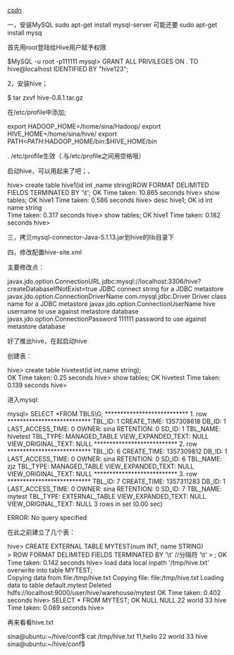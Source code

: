 [csdn](http://blog.csdn.net/luyee2010/article/details/8466146)

一，安装MySQL 
sudo apt-get install mysql-server 
可能还要
sudo apt-get install mysq

首先用root登陆给Hive用户赋予权限

$MySQL -u root -p111111
mysql> GRANT ALL PRIVILEGES ON *.* TO hive@localhost IDENTIFIED BY "hive123";



2，安装hive；

$ tar zxvf hive-0.8.1.tar.gz

在/etc/profile中添加;

export HADOOP_HOME=/home/sina/Hadoop/
export HIVE_HOME=/home/sina/hive/
export PATH=$PATH:$HADOOP_HOME/bin:$HIVE_HOME/bin

.  /etc/profile生效（.与/etc/profile之间用空格哦）



启动hive，可以用起来了吧；、



hive> create table hive1(id int ,name string)ROW FORMAT DELIMITED FIELDS TERMINATED BY '\t';
OK
Time taken: 10.865 seconds
hive> show tables;
OK
hive1
Time taken: 0.586 seconds
hive> desc hive1;
OK
id    int    
name    string    
Time taken: 0.317 seconds
hive> show tables;
OK
hive1
Time taken: 0.182 seconds
hive> 

三，拷贝mysql-connector-Java-5.1.13.jar到hive的lib目录下

四，修改配置hive-site.xml

主要修改点：

<property>
  <name>javax.jdo.option.ConnectionURL</name>
  <value>jdbc:mysql://localhost:3306/hive?createDatabaseIfNotExist=true</value>
  <description>JDBC connect string for a JDBC metastore</description>
</property>
<property>
  <name>javax.jdo.option.ConnectionDriverName</name>
  <value>com.mysql.jdbc.Driver</value>
  <description>Driver class name for a JDBC metastore</description>
</property>

<property>
  <name>javax.jdo.option.ConnectionUserName</name>
  <value>hive</value>
  <description>username to use against metastore database</description>
</property>

<property>
  <name>javax.jdo.option.ConnectionPassword</name>
  <value>111111</value>
  <description>password to use against metastore database</description>
</property>

好了推出hive，在起启动hive


创建表：

hive> create table hivetest(id int,name string);        
OK
Time taken: 0.25 seconds
hive> show tables;
OK
hivetest
Time taken: 0.139 seconds
hive> 

进入mysql:


mysql> SELECT *FROM TBLS\G;
*************************** 1. row ***************************
            TBL_ID: 1
       CREATE_TIME: 1357308618
             DB_ID: 1
  LAST_ACCESS_TIME: 0
             OWNER: sina
         RETENTION: 0
             SD_ID: 1
          TBL_NAME: hivetest
          TBL_TYPE: MANAGED_TABLE
VIEW_EXPANDED_TEXT: NULL
VIEW_ORIGINAL_TEXT: NULL
*************************** 2. row ***************************
            TBL_ID: 6
       CREATE_TIME: 1357309812
             DB_ID: 1
  LAST_ACCESS_TIME: 0
             OWNER: sina
         RETENTION: 0
             SD_ID: 6
          TBL_NAME: zjz
          TBL_TYPE: MANAGED_TABLE
VIEW_EXPANDED_TEXT: NULL
VIEW_ORIGINAL_TEXT: NULL
*************************** 3. row ***************************
            TBL_ID: 7
       CREATE_TIME: 1357311283
             DB_ID: 1
  LAST_ACCESS_TIME: 0
             OWNER: sina
         RETENTION: 0
             SD_ID: 7
          TBL_NAME: mytest
          TBL_TYPE: EXTERNAL_TABLE
VIEW_EXPANDED_TEXT: NULL
VIEW_ORIGINAL_TEXT: NULL
3 rows in set (0.00 sec)

ERROR: 
No query specified

在此之前建立了几个表：

hive> CREATE EXTERNAL TABLE MYTEST(num INT, name STRING)  
    > ROW FORMAT DELIMITED FIELDS TERMINATED BY '\t'    //分隔符 ‘\t’
    > ;
OK
Time taken: 0.142 seconds
hive> load data local inpath  '/tmp/hive.txt' overwrite into table MYTEST;  
Copying data from file:/tmp/hive.txt
Copying file: file:/tmp/hive.txt
Loading data to table default.mytest
Deleted hdfs://localhost:9000/user/hive/warehouse/mytest
OK
Time taken: 0.402 seconds
hive> SELECT * FROM MYTEST;
OK
NULL    NULL
22    world
33    hive
Time taken: 0.089 seconds
hive> 

再来看看hive.txt

sina@ubuntu:~/hive/conf$ cat /tmp/hive.txt 
11,hello
22    world
33    hive
sina@ubuntu:~/hive/conf$ 